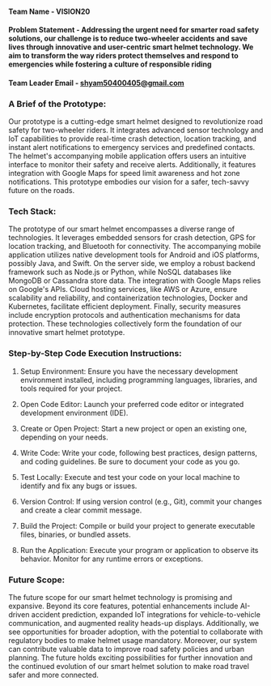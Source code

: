 
#### Team Name - VISION20

#### Problem Statement - Addressing the urgent need for smarter road safety solutions, our challenge is to reduce two-wheeler accidents and save lives through innovative and user-centric smart helmet technology. We aim to transform the way riders protect themselves and respond to emergencies while fostering a culture of responsible riding

#### Team Leader Email - shyam50400405@gmail.com

### A Brief of the Prototype:

Our prototype is a cutting-edge smart helmet designed to revolutionize road safety for two-wheeler riders. It integrates advanced sensor technology and IoT capabilities to provide real-time crash detection, location tracking, and instant alert notifications to emergency services and predefined contacts. The helmet's accompanying mobile application offers users an intuitive interface to monitor their safety and receive alerts. Additionally, it features integration with Google Maps for speed limit awareness and hot zone notifications. This prototype embodies our vision for a safer, tech-savvy future on the roads.
  
### Tech Stack: 

The prototype of our smart helmet encompasses a diverse range of technologies. It leverages embedded sensors for crash detection, GPS for location tracking, and Bluetooth for connectivity. The accompanying mobile application utilizes native development tools for Android and iOS platforms, possibly Java, and Swift. On the server side, we employ a robust backend framework such as Node.js or Python, while NoSQL databases like MongoDB or Cassandra store data. The integration with Google Maps relies on Google's APIs. Cloud hosting services, like AWS or Azure, ensure scalability and reliability, and containerization technologies, Docker and Kubernetes, facilitate efficient deployment. Finally, security measures include encryption protocols and authentication mechanisms for data protection. These technologies collectively form the foundation of our innovative smart helmet prototype.


   
### Step-by-Step Code Execution Instructions:

1. Setup Environment: Ensure you have the necessary development environment installed, including programming languages, libraries, and tools required for your project.

2. Open Code Editor: Launch your preferred code editor or integrated development environment (IDE).

3. Create or Open Project: Start a new project or open an existing one, depending on your needs.

4. Write Code: Write your code, following best practices, design patterns, and coding guidelines. Be sure to document your code as you go.

5. Test Locally: Execute and test your code on your local machine to identify and fix any bugs or issues.

6. Version Control: If using version control (e.g., Git), commit your changes and create a clear commit message.

7. Build the Project: Compile or build your project to generate executable files, binaries, or bundled assets.

8. Run the Application: Execute your program or application to observe its behavior. Monitor for any runtime errors or exceptions.
  
### Future Scope:


The future scope for our smart helmet technology is promising and expansive. Beyond its core features, potential enhancements include AI-driven accident prediction, expanded IoT integrations for vehicle-to-vehicle communication, and augmented reality heads-up displays. Additionally, we see opportunities for broader adoption, with the potential to collaborate with regulatory bodies to make helmet usage mandatory. Moreover, our system can contribute valuable data to improve road safety policies and urban planning. The future holds exciting possibilities for further innovation and the continued evolution of our smart helmet solution to make road travel safer and more connected.
